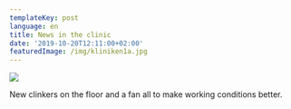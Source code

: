 ```yaml
---
templateKey: post
language: en
title: News in the clinic
date: '2019-10-20T12:11:00+02:00'
featuredImage: /img/kliniken1a.jpg
---
```

![](/img/kliniken1a.jpg)

New clinkers on the floor and a fan all to make working conditions better.
